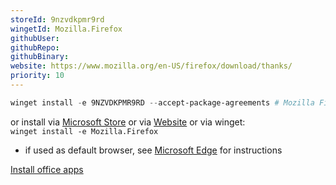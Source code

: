 ```yaml
---
storeId: 9nzvdkpmr9rd
wingetId: Mozilla.Firefox
githubUser: 
githubRepo: 
githubBinary: 
website: https://www.mozilla.org/en-US/firefox/download/thanks/
priority: 10
---
```



```powershell
winget install -e 9NZVDKPMR9RD --accept-package-agreements # Mozilla Firefox
```

or install via [Microsoft Store](https://microsoft.com/store/apps/9NZVDKPMR9RD)
or via [Website](https://www.mozilla.org/en-US/firefox/download/thanks/)
or via winget:  
`winget install -e Mozilla.Firefox`

- if used as default browser, see [Microsoft Edge](Microsoft%20Edge.md) for instructions

[Install office apps](../notes/Install%20office%20apps.md)